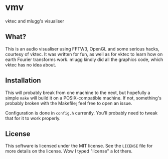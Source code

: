# vmv

vktec and mlugg's visualiser

## What?

This is an audio visualiser using FFTW3, OpenGL and some serious hacks,
courtesy of vktec. It was written for fun, as well as for vktec to learn
how on earth Fourier transforms work. mlugg kindly did all the graphics
code, which vktec has no idea about.

## Installation

This will probably break from one machine to the next, but hopefully a
simple `make` will build it on a POSIX-compatible machine. If not,
something's probably broken with the Makefile; feel free to open an issue.

Configuration is done in `config.h` currently. You'll probably need to
tweak that for it to work properly.

## License

This software is licensed under the MIT license. See the `LICENSE`
file for more details on the license. Wow I typed "license" a lot there.
